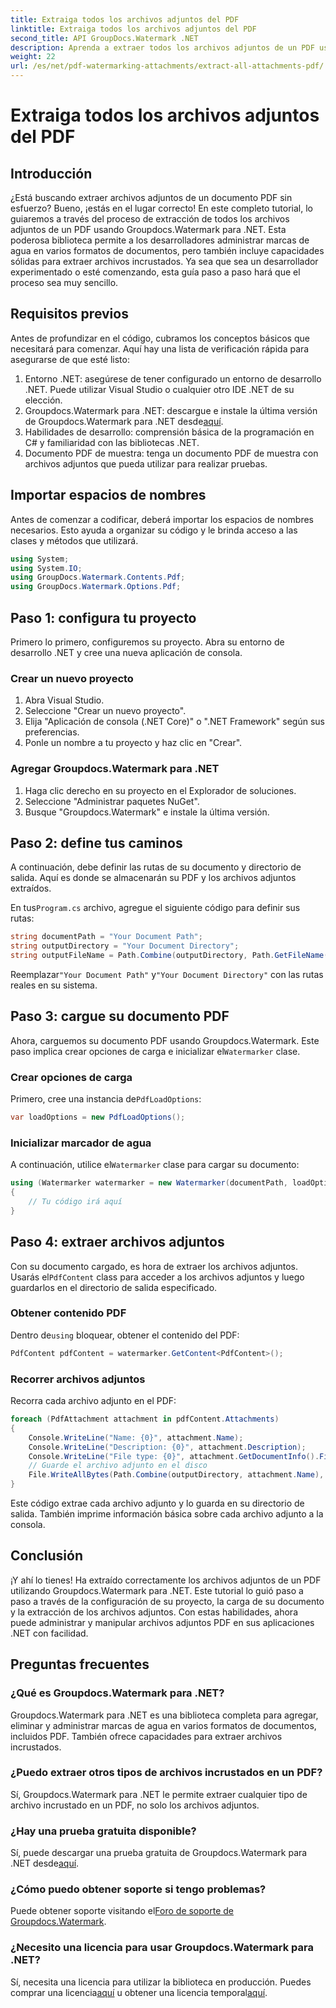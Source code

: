 ```yaml
---
title: Extraiga todos los archivos adjuntos del PDF
linktitle: Extraiga todos los archivos adjuntos del PDF
second_title: API GroupDocs.Watermark .NET
description: Aprenda a extraer todos los archivos adjuntos de un PDF usando Groupdocs.Watermark para .NET. Siga nuestra guía paso a paso para un proceso de extracción perfecto.
weight: 22
url: /es/net/pdf-watermarking-attachments/extract-all-attachments-pdf/
---
```


# Extraiga todos los archivos adjuntos del PDF

## Introducción
¿Está buscando extraer archivos adjuntos de un documento PDF sin esfuerzo? Bueno, ¡estás en el lugar correcto! En este completo tutorial, lo guiaremos a través del proceso de extracción de todos los archivos adjuntos de un PDF usando Groupdocs.Watermark para .NET. Esta poderosa biblioteca permite a los desarrolladores administrar marcas de agua en varios formatos de documentos, pero también incluye capacidades sólidas para extraer archivos incrustados. Ya sea que sea un desarrollador experimentado o esté comenzando, esta guía paso a paso hará que el proceso sea muy sencillo.
## Requisitos previos
Antes de profundizar en el código, cubramos los conceptos básicos que necesitará para comenzar. Aquí hay una lista de verificación rápida para asegurarse de que esté listo:
1. Entorno .NET: asegúrese de tener configurado un entorno de desarrollo .NET. Puede utilizar Visual Studio o cualquier otro IDE .NET de su elección.
2.  Groupdocs.Watermark para .NET: descargue e instale la última versión de Groupdocs.Watermark para .NET desde[aquí](https://releases.groupdocs.com/Watermark/net/).
3. Habilidades de desarrollo: comprensión básica de la programación en C# y familiaridad con las bibliotecas .NET.
4. Documento PDF de muestra: tenga un documento PDF de muestra con archivos adjuntos que pueda utilizar para realizar pruebas.
## Importar espacios de nombres
Antes de comenzar a codificar, deberá importar los espacios de nombres necesarios. Esto ayuda a organizar su código y le brinda acceso a las clases y métodos que utilizará.
```csharp
using System;
using System.IO;
using GroupDocs.Watermark.Contents.Pdf;
using GroupDocs.Watermark.Options.Pdf;
```
## Paso 1: configura tu proyecto
Primero lo primero, configuremos su proyecto. Abra su entorno de desarrollo .NET y cree una nueva aplicación de consola.
### Crear un nuevo proyecto
1. Abra Visual Studio.
2. Seleccione "Crear un nuevo proyecto".
3. Elija "Aplicación de consola (.NET Core)" o ".NET Framework" según sus preferencias.
4. Ponle un nombre a tu proyecto y haz clic en "Crear".
### Agregar Groupdocs.Watermark para .NET
1. Haga clic derecho en su proyecto en el Explorador de soluciones.
2. Seleccione "Administrar paquetes NuGet".
3. Busque "Groupdocs.Watermark" e instale la última versión.
## Paso 2: define tus caminos
A continuación, debe definir las rutas de su documento y directorio de salida. Aquí es donde se almacenarán su PDF y los archivos adjuntos extraídos.

 En tus`Program.cs` archivo, agregue el siguiente código para definir sus rutas:
```csharp
string documentPath = "Your Document Path";
string outputDirectory = "Your Document Directory";
string outputFileName = Path.Combine(outputDirectory, Path.GetFileName(documentPath));
```
 Reemplazar`"Your Document Path"` y`"Your Document Directory"` con las rutas reales en su sistema.
## Paso 3: cargue su documento PDF
 Ahora, carguemos su documento PDF usando Groupdocs.Watermark. Este paso implica crear opciones de carga e inicializar el`Watermarker` clase.
### Crear opciones de carga
 Primero, cree una instancia de`PdfLoadOptions`:
```csharp
var loadOptions = new PdfLoadOptions();
```
### Inicializar marcador de agua
 A continuación, utilice el`Watermarker` clase para cargar su documento:
```csharp
using (Watermarker watermarker = new Watermarker(documentPath, loadOptions))
{
    // Tu código irá aquí
}
```
## Paso 4: extraer archivos adjuntos
Con su documento cargado, es hora de extraer los archivos adjuntos. Usarás el`PdfContent` class para acceder a los archivos adjuntos y luego guardarlos en el directorio de salida especificado.
### Obtener contenido PDF
 Dentro de`using` bloquear, obtener el contenido del PDF:
```csharp
PdfContent pdfContent = watermarker.GetContent<PdfContent>();
```
### Recorrer archivos adjuntos
Recorra cada archivo adjunto en el PDF:
```csharp
foreach (PdfAttachment attachment in pdfContent.Attachments)
{
    Console.WriteLine("Name: {0}", attachment.Name);
    Console.WriteLine("Description: {0}", attachment.Description);
    Console.WriteLine("File type: {0}", attachment.GetDocumentInfo().FileType);
    // Guarde el archivo adjunto en el disco
    File.WriteAllBytes(Path.Combine(outputDirectory, attachment.Name), attachment.Content);
}
```
Este código extrae cada archivo adjunto y lo guarda en su directorio de salida. También imprime información básica sobre cada archivo adjunto a la consola.
## Conclusión
¡Y ahí lo tienes! Ha extraído correctamente los archivos adjuntos de un PDF utilizando Groupdocs.Watermark para .NET. Este tutorial lo guió paso a paso a través de la configuración de su proyecto, la carga de su documento y la extracción de los archivos adjuntos. Con estas habilidades, ahora puede administrar y manipular archivos adjuntos PDF en sus aplicaciones .NET con facilidad.
## Preguntas frecuentes
### ¿Qué es Groupdocs.Watermark para .NET?
Groupdocs.Watermark para .NET es una biblioteca completa para agregar, eliminar y administrar marcas de agua en varios formatos de documentos, incluidos PDF. También ofrece capacidades para extraer archivos incrustados.
### ¿Puedo extraer otros tipos de archivos incrustados en un PDF?
Sí, Groupdocs.Watermark para .NET le permite extraer cualquier tipo de archivo incrustado en un PDF, no solo los archivos adjuntos.
### ¿Hay una prueba gratuita disponible?
 Sí, puede descargar una prueba gratuita de Groupdocs.Watermark para .NET desde[aquí](https://releases.groupdocs.com/).
### ¿Cómo puedo obtener soporte si tengo problemas?
 Puede obtener soporte visitando el[Foro de soporte de Groupdocs.Watermark](https://forum.groupdocs.com/c/watermark/19).
### ¿Necesito una licencia para usar Groupdocs.Watermark para .NET?
 Sí, necesita una licencia para utilizar la biblioteca en producción. Puedes comprar una licencia[aquí](https://purchase.groupdocs.com/buy) u obtener una licencia temporal[aquí](https://purchase.groupdocs.com/temporary-license/).